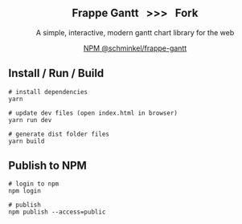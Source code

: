 <div align="center">
    <h2>Frappe Gantt &nbsp;&nbsp;>>>&nbsp;&nbsp;  Fork</h2>
    <p align="center">
        <p>A simple, interactive, modern gantt chart library for the web</p>
    </p>
</div>

<p align="center">
    <a href="https://www.npmjs.com/package/@schminkel/frappe-gantt">NPM @schminkel/frappe-gantt</a>
</p>

<p align="center">
    <a href="https://github.com/schminkel/frappe-gantt/raw/master/public/gantt-sample1.jpg">
    </a>
</p>

## Install / Run / Build

```shell
# install dependencies
yarn

# update dev files (open index.html in browser)
yarn run dev

# generate dist folder files
yarn build
```

## Publish to NPM
```shell
# login to npm
npm login

# publish
npm publish --access=public
```
